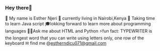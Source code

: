 ### Hey there👋
👩 My name is Esther Njeri 
🏡 currently living in Nairobi,Kenya 
🌱 Taking time to learn Java script 
🎓lokking forward to learn more about programming languages 
👩‍💻Ask me about HTML and Python
⚡fun fact: TYPEWRITER is the longest word that you can write using letters only, one row of the keyboard 
✉ find me @estherndicu071@gmail.com



